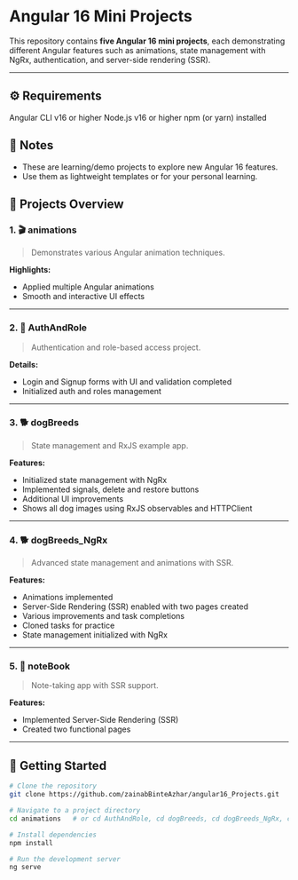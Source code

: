 # Angular 16 Mini Projects

This repository contains **five Angular 16 mini projects**, each demonstrating different Angular features such as animations, state management with NgRx, authentication, and server-side rendering (SSR).

---

## ⚙️ Requirements

 Angular CLI v16 or higher
 Node.js v16 or higher
 npm (or yarn) installed

## 📝 Notes

- These are learning/demo projects to explore new Angular 16 features.
- Use them as lightweight templates or for your personal learning.

## 📁 Projects Overview

### 1. 🎬 animations

> Demonstrates various Angular animation techniques.

**Highlights:**
- Applied multiple Angular animations
- Smooth and interactive UI effects

---

### 2. 🔐 AuthAndRole

> Authentication and role-based access project.

**Details:**
- Login and Signup forms with UI and validation completed
- Initialized auth and roles management

---

### 3. 🐕 dogBreeds

> State management and RxJS example app.

**Features:**
- Initialized state management with NgRx
- Implemented signals, delete and restore buttons
- Additional UI improvements
- Shows all dog images using RxJS observables and HTTPClient

---

### 4. 🐕 dogBreeds_NgRx

> Advanced state management and animations with SSR.

**Features:**
- Animations implemented
- Server-Side Rendering (SSR) enabled with two pages created
- Various improvements and task completions
- Cloned tasks for practice
- State management initialized with NgRx

---

### 5. 📒 noteBook

> Note-taking app with SSR support.

**Features:**
- Implemented Server-Side Rendering (SSR)
- Created two functional pages

---

## 🚀 Getting Started

```bash
# Clone the repository
git clone https://github.com/zainabBinteAzhar/angular16_Projects.git

# Navigate to a project directory
cd animations   # or cd AuthAndRole, cd dogBreeds, cd dogBreeds_NgRx, cd noteBook

# Install dependencies
npm install

# Run the development server
ng serve

